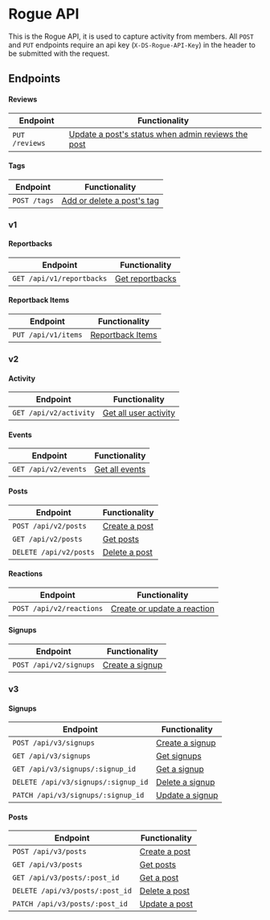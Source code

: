 # Rogue API
This is the Rogue API, it is used to capture activity from members.
All `POST` and `PUT` endpoints require an api key (`X-DS-Rogue-API-Key`) in the header to be submitted with the request. 

## Endpoints
#### Reviews
Endpoint                                       | Functionality                                           
---------------------------------------------- | --------------------------------------------------------
`PUT /reviews`                                 | [Update a post's status when admin reviews the post](endpoints/reviews.md#reviews)

#### Tags
Endpoint                                       | Functionality                                           
---------------------------------------------- | --------------------------------------------------------
`POST /tags`                                 | [Add or delete a post's tag](endpoints/tags.md#tags)

### v1
#### Reportbacks
Endpoint                                       | Functionality                                           
---------------------------------------------- | --------------------------------------------------------
`GET /api/v1/reportbacks`                      | [Get reportbacks](endpoints/reportbacks.md#reportbacks)

#### Reportback Items
Endpoint                                       | Functionality                                           
---------------------------------------------- | --------------------------------------------------------
`PUT /api/v1/items`                            | [Reportback Items](endpoints/reportbackitems.md#reportbackitems)


### v2
#### Activity
Endpoint                                       | Functionality                                           
---------------------------------------------- | --------------------------------------------------------
`GET /api/v2/activity`                         | [Get all user activity](endpoints/activity.md#activity)

#### Events
Endpoint                                       | Functionality                                           
---------------------------------------------- | --------------------------------------------------------
`GET /api/v2/events`                         | [Get all events](endpoints/events.md#events)

#### Posts
Endpoint                                       | Functionality                                           
---------------------------------------------- | --------------------------------------------------------
`POST /api/v2/posts`                           | [Create a post](endpoints/posts.md#create-a-post-and/or-create/Update-a-signup)
`GET /api/v2/posts`                            | [Get posts](endpoints/posts.md#retrieve-all-posts)
`DELETE /api/v2/posts`                         | [Delete a post](endpoints/posts.md#delete-a-post)

#### Reactions
Endpoint                                       | Functionality                                           
---------------------------------------------- | --------------------------------------------------------
`POST /api/v2/reactions`                       | [Create or update a reaction](endpoints/reactions.md#reactions)

#### Signups
Endpoint                                       | Functionality                                           
---------------------------------------------- | --------------------------------------------------------
`POST /api/v2/signups`                         | [Create a signup](endpoints/signups.md#create-a-signup)

### v3
#### Signups
Endpoint                                       | Functionality                                           
---------------------------------------------- | --------------------------------------------------------
`POST /api/v3/signups`                         | [Create a signup](endpoints/signups.md#create-a-signup)
`GET /api/v3/signups`                          | [Get signups](endpoints/signups.md#retrieve-all-signups)
`GET /api/v3/signups/:signup_id`               | [Get a signup](endpoints/signups.md#retrieve-a-specific-signup)
`DELETE /api/v3/signups/:signup_id`            | [Delete a signup](endpoints/signups.md#delete-a-signup)
`PATCH /api/v3/signups/:signup_id`             | [Update a signup](endpoints/signups.md#update-a-signup)   

#### Posts
Endpoint                                       | Functionality                                           
---------------------------------------------- | --------------------------------------------------------
`POST /api/v3/posts`                           | [Create a post](endpoints/posts.md#create-a-post-and/or-create/Update-a-signup)
`GET /api/v3/posts`                            | [Get posts](endpoints/posts.md#retrieve-all-posts)
`GET /api/v3/posts/:post_id`                   | [Get a post](endpoints/signups.md#retrieve-a-specific-post)
`DELETE /api/v3/posts/:post_id`                | [Delete a post](endpoints/signups.md#delete-a-post)
`PATCH /api/v3/posts/:post_id`                 | [Update a post](endpoints/signups.md#update-a-post)   
